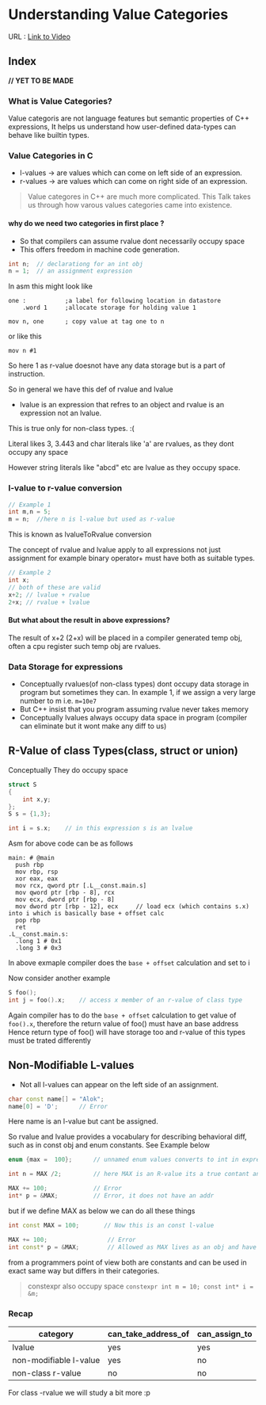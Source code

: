 # Understanding Value Categories
URL : [Link to Video](https://www.youtube.com/watch?v=XS2JddPq7GQ&list=PL5qoVlA-tv09ykIIPHP9N6vgJaFPnYWCa&index=6)

## Index
**// YET TO BE MADE**

### What is Value Categories?
Value categoris are not language features but semantic properties of C++ expressions, It helps us understand how user-defined data-types can behave like builtin types.

### Value Categories in C
* l-values -> are values which can come on left side of an expression.
* r-values -> are values which can come on right side of an expression.

> Value categores in C++ are much more complicated. This Talk takes us through how varous values categories came into existence.

#### why do we need two categories in first place ?
* So that compilers can assume rvalue dont necessarily occupy space
* This offers freedom in machine code generation.
```C++
int n;  // declarationg for an int obj
n = 1;  // an assignment expression
```

In asm this might look like
```
one :           ;a label for following location in datastore
    .word 1     ;allocate storage for holding value 1

mov n, one      ; copy value at tag one to n
```
or like this 
```
mov n #1
```
So here 1 as r-value doesnot have any data storage but is a part of instruction.


So in general we have this def of rvalue and lvalue
* lvalue is an expression that refres to an object and rvalue is an expression not an lvalue.

This is true only for non-class types. :(

Literal likes 3, 3.443 and char literals like 'a' are rvalues, as they dont occupy any space

However string literals like "abcd" etc are lvalue as they occupy space.

### **l-value to r-value conversion**
```C++
// Example 1
int m,n = 5;
m = n;  //here n is l-value but used as r-value
```
This is known as lvalueToRvalue conversion

The concept of rvalue and lvalue apply to all expressions not just assignment
for example binary operator+ must have both as suitable types.
```C++
// Example 2
int x;
// both of these are valid
x+2; // lvalue + rvalue
2+x; // rvalue + lvalue
```
#### But what about the result in above expressions? 
The result of x+2 (2+x) will be placed in a compiler generated temp obj, often a cpu register
such temp obj are rvalues.

### Data Storage for expressions
* Conceptually rvalues(of non-class types) dont occupy data storage in program but sometimes they can. In example 1, if we assign a very large number to m i.e. `m=10e7`
* But C++ insist that you program assuming rvalue never takes memory
* Conceptually lvalues always occupy data space in program (compiler can eliminate but it wont make any diff to us)

## R-Value of class Types(class, struct or union)
Conceptually They do occupy space
```C++
struct S
{
    int x,y;
};
S s = {1,3};

int i = s.x;    // in this expression s is an lvalue
```
Asm for above code can be as follows
```AS
main: # @main
  push rbp
  mov rbp, rsp
  xor eax, eax
  mov rcx, qword ptr [.L__const.main.s]
  mov qword ptr [rbp - 8], rcx
  mov ecx, dword ptr [rbp - 8]
  mov dword ptr [rbp - 12], ecx     // load ecx (which contains s.x) into i which is basically base + offset calc
  pop rbp
  ret
.L__const.main.s:
  .long 1 # 0x1
  .long 3 # 0x3
```
In above exmaple compiler does the `base + offset` calculation and set to i

Now consider another example 
```C++
S foo();
int j = foo().x;    // access x member of an r-value of class type
```

Again compiler has to do the `base + offset` calculation to get value of `foo().x`, therefore the return value of foo() must have an base address
Hence return type of foo() will have storage too and r-value of this types must be trated differently

## Non-Modifiable L-values
* Not all l-values can appear on the left side of an assignment.
```C++
char const name[] = "Alok";
name[0] = 'D';      // Error
```

Here name is an l-value but cant be assigned.

So rvalue and lvalue provides a vocabulary for describing behavioral diff, such as in const obj and enum constants.
See Example below
```C++
enum {max =  100};      // unnamed enum values converts to int in expressions

int n = MAX /2;         // here MAX is an R-value its a true contant and dont have space

MAX += 100;             // Error
int* p = &MAX;          // Error, it does not have an addr
```

but if we define MAX as below we can do all these things
```C++
int const MAX = 100;       // Now this is an const l-value

MAX += 100;                 // Error
int const* p = &MAX;        // Allowed as MAX lives as an obj and have addr
```

from a programmers point of view both are constants and can be used in exact same way but differs in their categories.
> constexpr also occupy space ```constexpr int m = 10; const int* i = &m; ```

### **Recap**

|category | can_take_address_of | can_assign_to |
|---------|---------------------|---------------|
|lvalue|yes|yes|
|non-modifiable l-value| yes | no|
|non-class r-value|no|no|

For class -rvalue we will study a bit more :p